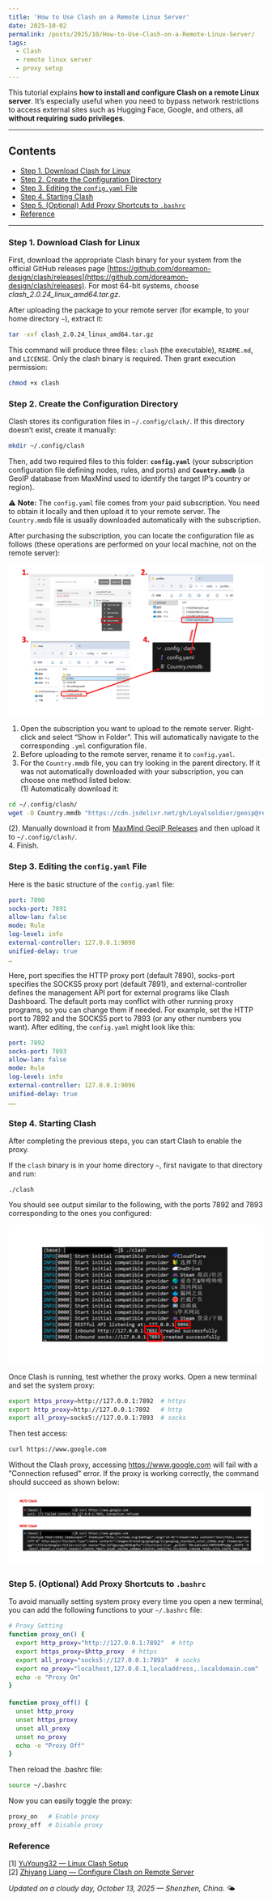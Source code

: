 ```yaml
---
title: 'How to Use Clash on a Remote Linux Server'
date: 2025-10-02
permalink: /posts/2025/10/How-to-Use-Clash-on-a-Remote-Linux-Server/
tags:
  - Clash
  - remote linux server
  - proxy setup
---
```


This tutorial explains **how to install and configure Clash on a remote Linux server**. It’s especially useful when you need to bypass network restrictions to access external sites such as Hugging Face, Google, and others, all **without requiring sudo privileges**.

---

## Contents
- [Step 1. Download Clash for Linux](#i-download-clash-for-linux)
- [Step 2. Create the Configuration Directory](#ii-create-the-configuration-directory)
- [Step 3. Editing the `config.yaml` File](#iii-edit-the-configyaml-file)
- [Step 4. Starting Clash](#iv-start-clash)
- [Step 5. (Optional) Add Proxy Shortcuts to `.bashrc`](#v-optional-add-proxy-shortcuts-to-bashrc)
- [Reference](#reference)

---

### Step 1. Download Clash for Linux <a id="i-download-clash-for-linux"></a>

First, download the appropriate Clash binary for your system from the official GitHub releases page [https://github.com/doreamon-design/clash/releases](https://github.com/doreamon-design/clash/releases). For most 64-bit systems, choose *clash_2.0.24_linux_amd64.tar.gz*.


After uploading the package to your remote server (for example, to your home directory `~`), extract it:

```bash
tar -xvf clash_2.0.24_linux_amd64.tar.gz
```

This command will produce three files: `clash` (the executable), `README.md`, and `LICENSE`. Only the clash binary is required. Then grant execution permission:
```bash
chmod +x clash
```

### Step 2. Create the Configuration Directory <a id="ii-create-the-configuration-directory"></a>

Clash stores its configuration files in `~/.config/clash/`. If this directory doesn’t exist, create it manually:
```bash
mkdir ~/.config/clash
```

Then, add two required files to this folder: **`config.yaml`** (your subscription configuration file defining nodes, rules, and ports) and **`Country.mmdb`** (a GeoIP database from MaxMind used to identify the target IP’s country or region).

⚠️ **Note:** The `config.yaml` file comes from your paid subscription. You need to obtain it locally and then upload it to your remote server. The `Country.mmdb` file is usually downloaded automatically with the subscription.

After purchasing the subscription, you can locate the configuration file as follows (these operations are performed on your local machine, not on the remote server):

![image](/images/blog/clash-remote-server/{F98CE7AB-F0FE-4C9A-A65E-4CC3428E423D}.png)

1. Open the subscription you want to upload to the remote server. Right-click and select “Show in Folder”. This will automatically navigate to the corresponding `.yml` configuration file.  
2. Before uploading to the remote server, rename it to `config.yaml`.  
3. For the `Country.mmdb` file, you can try looking in the parent directory. If it was not automatically downloaded with your subscription, you can choose one method listed below:  
  (1) Automatically download it:
  ```bash
  cd ~/.config/clash/
  wget -O Country.mmdb "https://cdn.jsdelivr.net/gh/Loyalsoldier/geoip@release/Country.mmdb"
  ```
  (2). Manually download it from [MaxMind GeoIP Releases](https://github.com/Dreamacro/maxmind-geoip/releases) and then upload it to `~/.config/clash/`.  
4. Finish.


### Step 3. Editing the `config.yaml` File <a id="iii-edit-the-configyaml-file"></a>

Here is the basic structure of the `config.yaml` file:

```yaml
port: 7890
socks-port: 7891
allow-lan: false
mode: Rule
log-level: info
external-controller: 127.0.0.1:9090
unified-delay: true
…
```

Here, port specifies the HTTP proxy port (default 7890), socks-port specifies the SOCKS5 proxy port (default 7891), and external-controller defines the management API port for external programs like Clash Dashboard. The default ports may conflict with other running proxy programs, so you can change them if needed. For example, set the HTTP port to 7892 and the SOCKS5 port to 7893 (or any other numbers you want). After editing, the `config.yaml` might look like this:

```yaml
port: 7892
socks-port: 7893
allow-lan: false
mode: Rule
log-level: info
external-controller: 127.0.0.1:9096
unified-delay: true
……
```

### Step 4. Starting Clash <a id="iv-start-clash"></a>

After completing the previous steps, you can start Clash to enable the proxy. 

If the `clash` binary is in your home directory `~`, first navigate to that directory and run:

```
./clash
```

You should see output similar to the following, with the ports 7892 and 7893 corresponding to the ones you configured:

![image](/images/blog/clash-remote-server/{710F1F00-453E-465D-84DC-3881F0F7F4DC}.png)

Once Clash is running, test whether the proxy works. Open a new terminal and set the system proxy:

```bash
export https_proxy=http://127.0.0.1:7892  # https
export http_proxy=http://127.0.0.1:7892   # http
export all_proxy=socks5://127.0.0.1:7893  # socks
```

Then test access:
```bash
curl https://www.google.com
```

Without the Clash proxy, accessing https://www.google.com will fail with a "Connection refused" error.
If the proxy is working correctly, the command should succeed as shown below:

![image](/images/blog/clash-remote-server/{0ED2ADAE-5DD9-49DD-B2E9-855F6C9A4975}.png)

### Step 5. (Optional) Add Proxy Shortcuts to `.bashrc` <a id="v-optional-add-proxy-shortcuts-to-bashrc"></a>

To avoid manually setting system proxy every time you open a new terminal, you can add the following functions to your `~/.bashrc` file:

```bash
# Proxy Setting
function proxy_on() {
  export http_proxy="http://127.0.0.1:7892"  # http
  export https_proxy=$http_proxy  # https
  export all_proxy="socks5://127.0.0.1:7893"  # socks
  export no_proxy="localhost,127.0.0.1,localaddress,.localdomain.com"
  echo -e "Proxy On"
}

function proxy_off() {
  unset http_proxy
  unset https_proxy
  unset all_proxy
  unset no_proxy
  echo -e "Proxy Off"
}
```

Then reload the .bashrc file:
```bash
source ~/.bashrc
```

Now you can easily toggle the proxy:
```bash
proxy_on   # Enable proxy
proxy_off  # Disable proxy
```

### Reference  <a id="reference"></a>
[1] [YuYoung32 — Linux Clash Setup](https://www.yuyoung32.com/post/linux+clash%E7%A7%91%E5%AD%A6%E4%B8%8A%E7%BD%91/)  
[2] [Zhiyang Liang — Configure Clash on Remote Server](https://zhiyangliang.github.io/2023/08/30/%E5%9C%A8%E8%BF%9C%E7%A8%8B%E6%9C%8D%E5%8A%A1%E5%99%A8%E9%85%8D%E7%BD%AEClash/)

*Updated on a cloudy day, October 13, 2025 — Shenzhen, China.* 🌤️